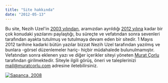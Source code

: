 ```yaml
---
title: "Site hakkında"
date: "2012-05-13"
---
```


Bu site, Nezih Uzel'in [2003 yılından](/index.php/2003/02/27/ben-bir-disi-kargayim/ "Ben bir dişi kargayım"), aramızdan ayrıldığı [2012 yılına](/index.php/2012/05/01/nezih-uzel-hakkin-rahmetine-kavustu/ "Nezih Uzel Hakk’ın rahmetine kavuştu") kadar bir çok konudaki yazılarını paylaştığı, bu süreçte ve vefatından sonra sevenleri tarafından ayakta tutulmuş ve tutulmaya devam eden bir sitedir. 1 Mayıs 2012 tarihine kadarki bütün yazılar bizzat Nezih Uzel tarafından yazılmış ve bunlara -görsel düzenlemeler hariç- hiçbir müdahalede bulunulmamıştır. Vefatından sonra eklenen yazı ve diğer içerikler siteyi yöneten [Murat Çorlu](http://muratcorlu.com) tarafından girilmektedir. Siteyle ilgili görüş, öneri ve taleplerinizi [mail@muratcorlu.com](mailto:mail@muratcorlu.com) adresine iletebilirsiniz.

[![](/uploads/2012/05/sapancada-nezih-uzelin-evinde.jpg "Sapanca, 2008")](/uploads/2012/05/sapancada-nezih-uzelin-evinde.jpg)
